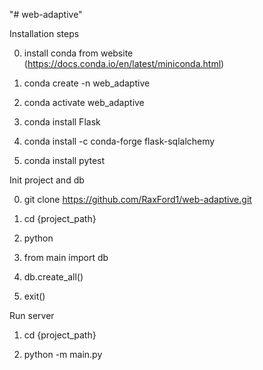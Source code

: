 "# web-adaptive" 

Installation steps

0) install conda from website (https://docs.conda.io/en/latest/miniconda.html)

2) conda create -n web_adaptive

3) conda activate web_adaptive

4) conda install Flask

5) conda install -c conda-forge flask-sqlalchemy

6) conda install pytest


Init project and db

0) git clone https://github.com/RaxFord1/web-adaptive.git

1) cd {project_path} 

2) python

3) from main import db

4) db.create_all()

5) exit()


Run server 

1) cd {project_path}

2) python -m main.py
